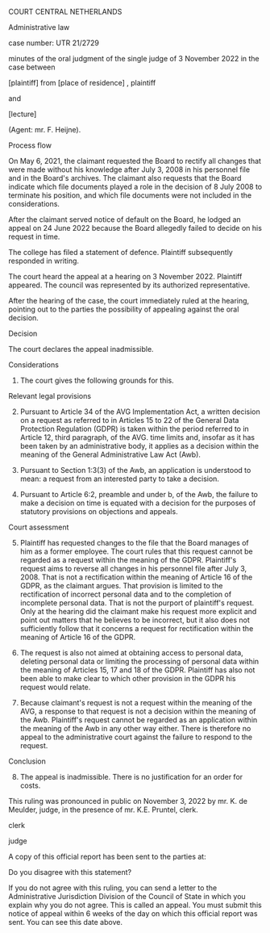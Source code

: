 COURT CENTRAL NETHERLANDS

Administrative law

case number: UTR 21/2729

minutes of the oral judgment of the single judge of 3 November 2022 in the case between

\[plaintiff\] from \[place of residence\] , plaintiff

and

\[lecture\]

(Agent: mr. F. Heijne).

Process flow

On May 6, 2021, the claimant requested the Board to rectify all changes that were made without his knowledge after July 3, 2008 in his personnel file and in the Board's archives. The claimant also requests that the Board indicate which file documents played a role in the decision of 8 July 2008 to terminate his position, and which file documents were not included in the considerations.

After the claimant served notice of default on the Board, he lodged an appeal on 24 June 2022 because the Board allegedly failed to decide on his request in time.

The college has filed a statement of defence. Plaintiff subsequently responded in writing.

The court heard the appeal at a hearing on 3 November 2022. Plaintiff appeared. The council was represented by its authorized representative.

After the hearing of the case, the court immediately ruled at the hearing, pointing out to the parties the possibility of appealing against the oral decision.

Decision

The court declares the appeal inadmissible.

Considerations

1. The court gives the following grounds for this.

Relevant legal provisions

2. Pursuant to Article 34 of the AVG Implementation Act, a written decision on a request as referred to in Articles 15 to 22 of the General Data Protection Regulation (GDPR) is taken within the period referred to in Article 12, third paragraph, of the AVG. time limits and, insofar as it has been taken by an administrative body, it applies as a decision within the meaning of the General Administrative Law Act (Awb).

3. Pursuant to Section 1:3(3) of the Awb, an application is understood to mean: a request from an interested party to take a decision.

4. Pursuant to Article 6:2, preamble and under b, of the Awb, the failure to make a decision on time is equated with a decision for the purposes of statutory provisions on objections and appeals.

Court assessment

5. Plaintiff has requested changes to the file that the Board manages of him as a former employee. The court rules that this request cannot be regarded as a request within the meaning of the GDPR. Plaintiff's request aims to reverse all changes in his personnel file after July 3, 2008. That is not a rectification within the meaning of Article 16 of the GDPR, as the claimant argues. That provision is limited to the rectification of incorrect personal data and to the completion of incomplete personal data. That is not the purport of plaintiff's request. Only at the hearing did the claimant make his request more explicit and point out matters that he believes to be incorrect, but it also does not sufficiently follow that it concerns a request for rectification within the meaning of Article 16 of the GDPR.

6. The request is also not aimed at obtaining access to personal data, deleting personal data or limiting the processing of personal data within the meaning of Articles 15, 17 and 18 of the GDPR. Plaintiff has also not been able to make clear to which other provision in the GDPR his request would relate.

7. Because claimant's request is not a request within the meaning of the AVG, a response to that request is not a decision within the meaning of the Awb. Plaintiff's request cannot be regarded as an application within the meaning of the Awb in any other way either. There is therefore no appeal to the administrative court against the failure to respond to the request.

Conclusion

8. The appeal is inadmissible. There is no justification for an order for costs.

This ruling was pronounced in public on November 3, 2022 by mr. K. de Meulder, judge, in the presence of mr. K.E. Pruntel, clerk.

clerk

judge

A copy of this official report has been sent to the parties at:

Do you disagree with this statement?

If you do not agree with this ruling, you can send a letter to the Administrative Jurisdiction Division of the Council of State in which you explain why you do not agree. This is called an appeal. You must submit this notice of appeal within 6 weeks of the day on which this official report was sent. You can see this date above.
